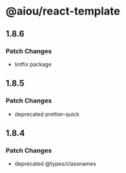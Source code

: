 # @aiou/react-template

## 1.8.6

### Patch Changes

- lintfix package

## 1.8.5

### Patch Changes

- deprecated prettier-quick

## 1.8.4

### Patch Changes

- deprecated @types/classnames
